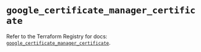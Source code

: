 # `google_certificate_manager_certificate`

Refer to the Terraform Registry for docs: [`google_certificate_manager_certificate`](https://registry.terraform.io/providers/hashicorp/google/5.31.1/docs/resources/certificate_manager_certificate).
